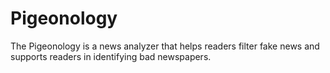 # Pigeonology
The Pigeonology is a news analyzer that helps readers filter fake news and supports readers in identifying bad newspapers.
